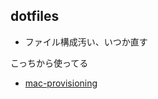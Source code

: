## dotfiles

* ファイル構成汚い、いつか直す

こっちから使ってる
* [mac-provisioning](https://github.com/Surume/mac-provisioning)
